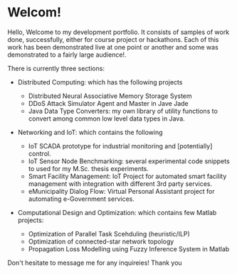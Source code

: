 # Welcom!

Hello, Welcome to my development portfolio. It consists of samples of work done, successfully, either for course project or hackathons. Each of this work has been demonstrated live at one point or another and some was demonstrated to a fairly large audience!. 

There is currently three sections: 
+ Distributed Computing: which has the following projects
  + Distributed Neural Associative Memory Storage System
  + DDoS Attack Simulator Agent and Master in Jave Jade
  + Java Data Type Converters: my own library of utility functions to convert among common low level data types in Java.

+ Networking and IoT: which contains the following
  + IoT SCADA prototype for industrial monitoring and [potentially] control. 
  + IoT Sensor Node Benchmarking: several experimental code snippets to used for my M.Sc. thesis experiments.
  + Smart Facility Management: IoT Project for automated smart facility management with integration with different 3rd party services. 
  + eMunicipality Dialog Flow: Virtual Personal Assistant project for automating e-Government services.
+ Computational Design and Optimization: which contains few Matlab projects:
  + Optimization of Parallel Task Scehduling (heuristic/ILP)
  + Optimization of connected-star network topology
  + Propagation Loss Modelling using Fuzzy Inference System in Matlab

  
  
 Don't hesitate to message me for any inquireies! Thank you
 
